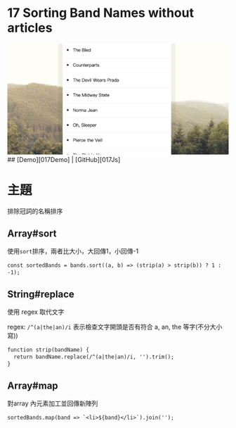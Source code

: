# **17 Sorting Band Names without articles**
<!-- ![](../images/17_Sorting_Band_Names_without_articles.jpg) -->
<img width="800" alt="17_Sorting_Band_Names_without_articles" src="../images/17_Sorting_Band_Names_without_articles.jpg">
## [Demo][017Demo] | [GitHub][017Js]

[017Demo]:https://jamestong10.github.io/Javascript30/17_Sorting_Band_Names_without_articles/index.html
[017Js]:https://github.com/jamestong10/Javascript30/tree/master/17_Sorting_Band_Names_without_articles

# 主題

排除冠詞的名稱排序

## Array#sort

使用`sort`排序，兩者比大小，大回傳1，小回傳-1

```
const sortedBands = bands.sort((a, b) => (strip(a) > strip(b)) ? 1 : -1);
```

## String#replace

使用 regex 取代文字

regex: `/^(a|the|an)/i` 表示檢查文字開頭是否有符合 a, an, the 等字(不分大小寫)) 

```
function strip(bandName) {
  return bandName.replace(/^(a|the|an)/i, '').trim();
}
```

## Array#map

對array 內元素加工並回傳新陣列

```
sortedBands.map(band => `<li>${band}</li>`).join('');
```

